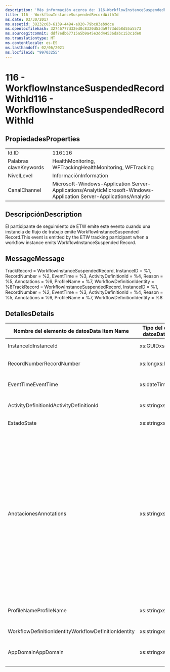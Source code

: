 ```yaml
---
description: 'Más información acerca de: 116-WorkflowInstanceSuspendedRecordWithId'
title: 116 - WorkflowInstanceSuspendedRecordWithId
ms.date: 03/30/2017
ms.assetid: 38232c03-6139-4494-a020-79bc83eb9dce
ms.openlocfilehash: 32746777d32ed0c8320d53da9f73ddb8d55a5573
ms.sourcegitcommit: ddf7edb67715a5b9a45e3dd44536dabc153c1de0
ms.translationtype: MT
ms.contentlocale: es-ES
ms.lasthandoff: 02/06/2021
ms.locfileid: "99703255"
---
```

# <a name="116---workflowinstancesuspendedrecordwithid"></a><span data-ttu-id="9770a-103">116 - WorkflowInstanceSuspendedRecordWithId</span><span class="sxs-lookup"><span data-stu-id="9770a-103">116 - WorkflowInstanceSuspendedRecordWithId</span></span>

## <a name="properties"></a><span data-ttu-id="9770a-104">Propiedades</span><span class="sxs-lookup"><span data-stu-id="9770a-104">Properties</span></span>  
  
|||  
|-|-|  
|<span data-ttu-id="9770a-105">Id.</span><span class="sxs-lookup"><span data-stu-id="9770a-105">ID</span></span>|<span data-ttu-id="9770a-106">116</span><span class="sxs-lookup"><span data-stu-id="9770a-106">116</span></span>|  
|<span data-ttu-id="9770a-107">Palabras clave</span><span class="sxs-lookup"><span data-stu-id="9770a-107">Keywords</span></span>|<span data-ttu-id="9770a-108">HealthMonitoring, WFTracking</span><span class="sxs-lookup"><span data-stu-id="9770a-108">HealthMonitoring, WFTracking</span></span>|  
|<span data-ttu-id="9770a-109">Nivel</span><span class="sxs-lookup"><span data-stu-id="9770a-109">Level</span></span>|<span data-ttu-id="9770a-110">Información</span><span class="sxs-lookup"><span data-stu-id="9770a-110">Information</span></span>|  
|<span data-ttu-id="9770a-111">Canal</span><span class="sxs-lookup"><span data-stu-id="9770a-111">Channel</span></span>|<span data-ttu-id="9770a-112">Microsoft-Windows-Application Server-Applications/Analytic</span><span class="sxs-lookup"><span data-stu-id="9770a-112">Microsoft-Windows-Application Server-Applications/Analytic</span></span>|  
  
## <a name="description"></a><span data-ttu-id="9770a-113">Descripción</span><span class="sxs-lookup"><span data-stu-id="9770a-113">Description</span></span>  

 <span data-ttu-id="9770a-114">El participante de seguimiento de ETW emite este evento cuando una instancia de flujo de trabajo emite WorkflowInstanceSuspended Record.</span><span class="sxs-lookup"><span data-stu-id="9770a-114">This event is emitted by the ETW tracking participant when a workflow instance emits WorkflowInstanceSuspended Record.</span></span>  
  
## <a name="message"></a><span data-ttu-id="9770a-115">Message</span><span class="sxs-lookup"><span data-stu-id="9770a-115">Message</span></span>  

 <span data-ttu-id="9770a-116">TrackRecord = WorkflowInstanceSuspendedRecord, InstanceID = %1, RecordNumber = %2, EventTime = %3, ActivityDefinitionId = %4, Reason = %5, Annotations = %6, ProfileName = %7, WorkflowDefinitionIdentity = %8</span><span class="sxs-lookup"><span data-stu-id="9770a-116">TrackRecord = WorkflowInstanceSuspendedRecord, InstanceID = %1, RecordNumber = %2, EventTime = %3, ActivityDefinitionId = %4, Reason = %5, Annotations = %6, ProfileName = %7, WorkflowDefinitionIdentity = %8</span></span>  
  
## <a name="details"></a><span data-ttu-id="9770a-117">Detalles</span><span class="sxs-lookup"><span data-stu-id="9770a-117">Details</span></span>  
  
|<span data-ttu-id="9770a-118">Nombre del elemento de datos</span><span class="sxs-lookup"><span data-stu-id="9770a-118">Data Item Name</span></span>|<span data-ttu-id="9770a-119">Tipo del elemento de datos</span><span class="sxs-lookup"><span data-stu-id="9770a-119">Data Item Type</span></span>|<span data-ttu-id="9770a-120">Descripción</span><span class="sxs-lookup"><span data-stu-id="9770a-120">Description</span></span>|  
|--------------------|--------------------|-----------------|  
|<span data-ttu-id="9770a-121">InstanceId</span><span class="sxs-lookup"><span data-stu-id="9770a-121">InstanceId</span></span>|<span data-ttu-id="9770a-122">xs:GUID</span><span class="sxs-lookup"><span data-stu-id="9770a-122">xs:GUID</span></span>|<span data-ttu-id="9770a-123">El id. de instancia del flujo de trabajo.</span><span class="sxs-lookup"><span data-stu-id="9770a-123">The instance id for the workflow</span></span>|  
|<span data-ttu-id="9770a-124">RecordNumber</span><span class="sxs-lookup"><span data-stu-id="9770a-124">RecordNumber</span></span>|<span data-ttu-id="9770a-125">xs:long</span><span class="sxs-lookup"><span data-stu-id="9770a-125">xs:long</span></span>|<span data-ttu-id="9770a-126">El número de secuencia del registro emitido.</span><span class="sxs-lookup"><span data-stu-id="9770a-126">The sequence number of the emitted record</span></span>|  
|<span data-ttu-id="9770a-127">EventTime</span><span class="sxs-lookup"><span data-stu-id="9770a-127">EventTime</span></span>|<span data-ttu-id="9770a-128">xs:dateTime</span><span class="sxs-lookup"><span data-stu-id="9770a-128">xs:dateTime</span></span>|<span data-ttu-id="9770a-129">La hora en UTC cuando se emitió el evento.</span><span class="sxs-lookup"><span data-stu-id="9770a-129">The time in UTC when the event was emitted</span></span>|  
|<span data-ttu-id="9770a-130">ActivityDefinitionId</span><span class="sxs-lookup"><span data-stu-id="9770a-130">ActivityDefinitionId</span></span>|<span data-ttu-id="9770a-131">xs:string</span><span class="sxs-lookup"><span data-stu-id="9770a-131">xs:string</span></span>|<span data-ttu-id="9770a-132">El nombre de la actividad raíz del flujo de trabajo.</span><span class="sxs-lookup"><span data-stu-id="9770a-132">The name of the root activity in the workflow</span></span>|  
|<span data-ttu-id="9770a-133">Estado</span><span class="sxs-lookup"><span data-stu-id="9770a-133">State</span></span>|<span data-ttu-id="9770a-134">xs:string</span><span class="sxs-lookup"><span data-stu-id="9770a-134">xs:string</span></span>|<span data-ttu-id="9770a-135">El estado actual del flujo de trabajo.</span><span class="sxs-lookup"><span data-stu-id="9770a-135">The current state of the Workflow.</span></span>|  
|<span data-ttu-id="9770a-136">Anotaciones</span><span class="sxs-lookup"><span data-stu-id="9770a-136">Annotations</span></span>|<span data-ttu-id="9770a-137">xs:string</span><span class="sxs-lookup"><span data-stu-id="9770a-137">xs:string</span></span>|<span data-ttu-id="9770a-138">Las anotaciones que se agregaron a este evento.</span><span class="sxs-lookup"><span data-stu-id="9770a-138">The annotations that were added to this event.</span></span> <span data-ttu-id="9770a-139">Los valores se almacenan en un elemento XML con el formato \<items> \< item name = "annotationName" type="System.String"> annotationValue \</item> \</items> .</span><span class="sxs-lookup"><span data-stu-id="9770a-139">The values are stored in an xml element in the format \<items>\< item name = "annotationName" type="System.String">annotationValue\</item>\</items>.</span></span> <span data-ttu-id="9770a-140">Si no se especifica ninguna anotación, la cadena contendrá \<items/> .</span><span class="sxs-lookup"><span data-stu-id="9770a-140">If no annotations are specified then the string contains \<items/>.</span></span> <span data-ttu-id="9770a-141">El tamaño del evento ETW está limitado por el tamaño de búfer de ETW o la carga útil máxima para un evento ETW.</span><span class="sxs-lookup"><span data-stu-id="9770a-141">The ETW event size is limited by the ETW buffer size or the max payload for an ETW event.</span></span> <span data-ttu-id="9770a-142">Si el tamaño del evento supera los límites de ETW, el evento se trunca quitando las anotaciones y reemplazando el valor de anotación por \<items> ... \</items> .</span><span class="sxs-lookup"><span data-stu-id="9770a-142">If the size of the event exceeds the ETW limits, then the event is truncated by dropping the annotations and replacing the annotation value with \<items>...\</items>.</span></span>|  
|<span data-ttu-id="9770a-143">ProfileName</span><span class="sxs-lookup"><span data-stu-id="9770a-143">ProfileName</span></span>|<span data-ttu-id="9770a-144">xs:string</span><span class="sxs-lookup"><span data-stu-id="9770a-144">xs:string</span></span>|<span data-ttu-id="9770a-145">El nombre o el perfil de seguimiento que dio como resultado que se emitiera este evento.</span><span class="sxs-lookup"><span data-stu-id="9770a-145">The name or the tracking profile that resulted in this event being emitted</span></span>|  
|<span data-ttu-id="9770a-146">WorkflowDefinitionIdentity</span><span class="sxs-lookup"><span data-stu-id="9770a-146">WorkflowDefinitionIdentity</span></span>|<span data-ttu-id="9770a-147">xs:string</span><span class="sxs-lookup"><span data-stu-id="9770a-147">xs:string</span></span>|<span data-ttu-id="9770a-148">Id. de definición de flujo de trabajo.</span><span class="sxs-lookup"><span data-stu-id="9770a-148">The workflow definition id</span></span>|  
|<span data-ttu-id="9770a-149">AppDomain</span><span class="sxs-lookup"><span data-stu-id="9770a-149">AppDomain</span></span>|<span data-ttu-id="9770a-150">xs:string</span><span class="sxs-lookup"><span data-stu-id="9770a-150">xs:string</span></span>|<span data-ttu-id="9770a-151">La cadena devuelta por AppDomain.CurrentDomain.FriendlyName.</span><span class="sxs-lookup"><span data-stu-id="9770a-151">The string returned by AppDomain.CurrentDomain.FriendlyName.</span></span>|
